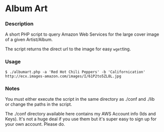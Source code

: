# Album Art

### Description

A short PHP script to query Amazon Web Services for the large cover 
image of a given Artist/Album.

The script returns the direct url to the image for easy `wget`ting.

### Usage

    $ ./albumart.php -a 'Red Hot Chili Peppers' -b 'Californication'
    http://ecx.images-amazon.com/images/I/61P2to5ZL8L.jpg

### Notes

You must either execute the script in the same directory as ./conf and 
./lib or change the paths in the script.

The ./conf directory available here contains my AWS Account info (Ids 
and Keys). It's not a huge deal if you use them but it's super easy to 
sign up for your own account. Please do.
